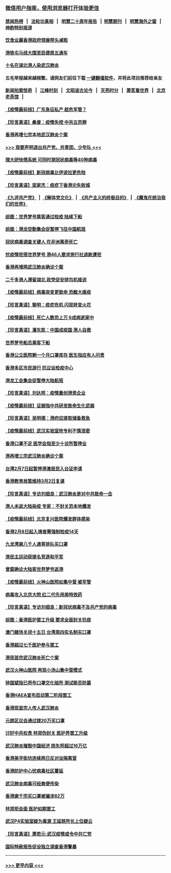 ### [微信用户指南，使用浏览器打开体验更佳](https://github.com/gfw-breaker/banned-news1/blob/master/indexes/wechat-guide.md?t=0)
#### [禁闻热榜](热点新闻.md?t=0)  &nbsp;&nbsp;|&nbsp;&nbsp; [法轮功真相](https://github.com/gfw-breaker/truth/blob/master/README.md?t=0) &nbsp;&nbsp;|&nbsp;&nbsp; [明慧二十周年报告](https://github.com/gfw-breaker/mh-reports/blob/master/README.md?t=0) &nbsp;&nbsp;|&nbsp;&nbsp;[明慧期刊](https://github.com/gfw-breaker/mh-qikan) &nbsp;&nbsp;|&nbsp;&nbsp; [明慧海外之窗](https://github.com/gfw-breaker/mh-news/blob/master/README.md?t=0) &nbsp;&nbsp;|&nbsp;&nbsp; [神韵特别报道](https://github.com/gfw-breaker/mh-news/blob/master/shenyun.md?t=0)
#### [饮食业冀香港政府领展带头减租](../pages/nsc415/n11864876.md?t=02132255) 
#### [港铁屯马线大围至启德周五通车](../pages/nsc415/n11864842.md?t=02132255) 
#### [十名在湖北港人染武汉肺炎](../pages/nsc415/n11864807.md?t=02132255) 
#### 五毛举报越来越频繁，请网友们前往下载 [一键翻墙软件](https://github.com/gfw-breaker/ssr-accounts)，并将此项目推荐给亲友
#### [新闻拍案惊奇](https://github.com/gfw-breaker/banned-news1/blob/master/pages/link4.md) &nbsp;&nbsp;|&nbsp;&nbsp; [江峰时刻](https://github.com/gfw-breaker/banned-news1/blob/master/pages/link4.md) &nbsp;&nbsp;|&nbsp;&nbsp; [文昭谈古论今](https://github.com/gfw-breaker/banned-news1/blob/master/pages/link4.md) &nbsp;&nbsp;|&nbsp;&nbsp; [天亮时分](https://github.com/gfw-breaker/banned-news1/blob/master/pages/link4.md) &nbsp;&nbsp;|&nbsp;&nbsp; [萧茗看世界](https://github.com/gfw-breaker/banned-news1/blob/master/pages/link4.md) &nbsp;&nbsp;|&nbsp;&nbsp; [北京老茶馆](https://github.com/gfw-breaker/banned-news1/blob/master/pages/link4.md) &nbsp;&nbsp;|&nbsp;&nbsp; 
#### [【疫情最前线】广东急征私产 趁危军管？](../pages/nsc415/n11864205.md?t=02132255) 
#### [【珍言真语】桑普：疫情失控 中共五宗罪](../pages/nsc415/n11864157.md?t=02132255) 
#### [香港再增七宗本地武汉肺炎个案](../pages/nsc415/n11862405.md?t=02132255) 
#### [>>> 我要声明退出共产党、共青团、少年队 <<<](https://github.com/begood0513/goodnews/blob/master/quit/letter.md) 
#### [理大研快筛系统 可同时测冠状病毒等40种病毒](../pages/nsc415/n11862376.md?t=02132255) 
#### [【疫情最前线】新冠病毒比伊波拉更危险](../pages/nsc415/n11862199.md?t=02132255) 
#### [【珍言真语】梁家杰：疫症下香港沦失败城](../pages/nsc415/n11861588.md?t=02132255) 
#### [《九评共产党》](https://github.com/begood0513/9ping.md/blob/master/README.md) &nbsp;|&nbsp; [《解体党文化》](../../../../jtdwh.md/blob/master/README.md)  &nbsp;|&nbsp; [《共产主义的终极目的》](../../../../gczydzjmd.md/blob/master/README.md) &nbsp;|&nbsp; [《魔鬼在统治我们的世界》](../../../../mgztzwmdsj.md/blob/master/README.md) 
#### [组图：世界梦号乘客通过检疫 陆续下船](../pages/nsc415/n11858302.md?t=02132255) 
#### [组图：港龙空勤集会促暂停飞往中国航班](../pages/nsc415/n11858190.md?t=02132255) 
#### [冠状病毒调查关键人 在非洲离奇死亡](../pages/nsc415/n11859798.md?t=02132255) 
#### [忧疫情拒搭世界梦号 港46人要求旅行社退款遭拒](../pages/nsc415/n11859849.md?t=02132255) 
#### [香港再增两武汉肺炎确诊个案](../pages/nsc415/n11859833.md?t=02132255) 
#### [二千多港人滞留湖北 政党促安排包机接送](../pages/nsc415/n11859831.md?t=02132255) 
#### [【疫情最前线】病毒突变更致命 恐酿大瘟疫](../pages/nsc415/n11859604.md?t=02132255) 
#### [【珍言真语】黎明：疫症危机 闪现转变火花](../pages/nsc415/n11859199.md?t=02132255) 
#### [【疫情最前线】死亡人数恐上万 6成病逝家中](../pages/nsc415/n11856687.md?t=02132255) 
#### [【珍言真语】潘东凯：中国成疫国 港人自救](../pages/nsc415/n11856962.md?t=02132255) 
#### [世界梦号船员乘客下船](../pages/nsc415/n11856883.md?t=02132255) 
#### [香港公立医院剩一个月口罩库存 医生指应有人问责](../pages/nsc415/n11856875.md?t=02132255) 
#### [香港多区市民游行 抗议设检疫中心](../pages/nsc415/n11856866.md?t=02132255) 
#### [港龙工会集会促暂停大陆航班](../pages/nsc415/n11856840.md?t=02132255) 
#### [【珍言真语】刘达邦：疫情重创港资企业](../pages/nsc415/n11854274.md?t=02132255) 
#### [【疫情最前线】证据指中共研发致命生化武器](../pages/nsc415/n11853087.md?t=02132255) 
#### [【珍言真语】吴明德：港府应提取储备救急](../pages/nsc415/n11852734.md?t=02132255) 
#### [【疫情最前线】武汉实验室抢专利不慎泄密](../pages/nsc415/n11850310.md?t=02132255) 
#### [香港口罩不足 医学会指至少十诊所暂停业](../pages/nsc415/n11850301.md?t=02132255) 
#### [港再增三宗武汉肺炎确诊个案](../pages/nsc415/n11850328.md?t=02132255) 
#### [台湾2月7日起暂停港澳居民入台证申请](../pages/nsc415/n11850304.md?t=02132255) 
#### [香港教育局暂维持3月2日复课](../pages/nsc415/n11850260.md?t=02132255) 
#### [【珍言真语】专访刘细良：武汉肺炎是对中共致命一击](../pages/nsc415/n11849934.md?t=02132255) 
#### [港人未返大陆染疫 专家：不封关恐本地爆发](../pages/nsc415/n11848021.md?t=02132255) 
#### [【疫情最前线】北京复兴医院爆发群体感染](../pages/nsc415/n11847626.md?t=02132255) 
#### [香港2月8日起入境者需强制检疫14天](../pages/nsc415/n11847658.md?t=02132255) 
#### [九龙湾逾八千人通宵排队买口罩](../pages/nsc415/n11847647.md?t=02132255) 
#### [港民主运动获提名竞逐和平奖](../pages/nsc415/n11847633.md?t=02132255) 
#### [曾载确诊大陆客世界梦号返港](../pages/nsc415/n11847608.md?t=02132255) 
#### [【疫情最前线】火神山医院如集中营 被军管](../pages/nsc415/n11847524.md?t=02132255) 
#### [病毒攻入北京大院 红二代先用美特效药](../pages/nsc415/n11847427.md?t=02132255) 
#### [【珍言真语】专访刘细良：新冠状病毒不及共产党的病毒](../pages/nsc415/n11847164.md?t=02132255) 
#### [组图：香港医护罢工升级 要求全面封关抗疫](../pages/nsc415/n11844107.md?t=02132255) 
#### [澳门赌场关闭十五日 台湾周四实名制买口罩](../pages/nsc415/n11845083.md?t=02132255) 
#### [香港超过七千医护参与罢工](../pages/nsc415/n11845051.md?t=02132255) 
#### [港现首宗武汉肺炎死亡个案](../pages/nsc415/n11844998.md?t=02132255) 
#### [武汉火神山医院 再现小汤山集中营模式](../pages/nsc415/n11844763.md?t=02132255) 
#### [钟国斌指已将布口罩交化验所 测试能否防菌](../pages/nsc415/n11842783.md?t=02132255) 
#### [香港HAEA宣布启动第二阶段罢工](../pages/nsc415/n11842723.md?t=02132255) 
#### [香港现首宗人传人武汉肺炎](../pages/nsc415/n11842766.md?t=02132255) 
#### [元朗区议会通过拨20万买口罩](../pages/nsc415/n11842754.md?t=02132255) 
#### [讨好中共权贵 林郑伪封关 医护界罢工升级](../pages/nsc415/n11842359.md?t=02132255) 
#### [武汉肺炎摧毁中国经济 损失将超过16万亿](../pages/nsc415/n11839723.md?t=02132255) 
#### [香港美孚街坊连续两日反对设隔离营](../pages/nsc415/n11839962.md?t=02132255) 
#### [香港防护中心忧病毒社区蔓延](../pages/nsc415/n11839933.md?t=02132255) 
#### [武汉肺炎病毒可经粪便传染](../pages/nsc415/n11839939.md?t=02132255) 
#### [香港逾千宗买口罩被骗涉82万](../pages/nsc415/n11839914.md?t=02132255) 
#### [林郑拒会面 医护如期罢工](../pages/nsc415/n11839892.md?t=02132255) 
#### [武汉P4实验室疑为毒源 王延轶所长上位疑云](../pages/nsc415/n11835543.md?t=02132255) 
#### [【珍言真语】萧若元:武汉疫情或令中共亡党](../pages/nsc415/n11829394.md?t=02132255) 
#### [国际特赦报告促设独立调查香港警暴](../pages/nsc415/n11833845.md?t=02132255) 

----
#### [ >>> 更早内容 <<< ](../indexes/nsc415-earlier.md)
